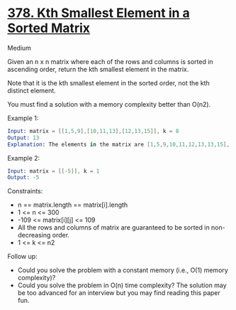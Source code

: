 # [378. Kth Smallest Element in a Sorted Matrix](https://leetcode.com/problems/kth-smallest-element-in-a-sorted-matrix/)

Medium

Given an n x n matrix where each of the rows and columns is sorted in ascending order, return the kth smallest element in the matrix.

Note that it is the kth smallest element in the sorted order, not the kth distinct element.

You must find a solution with a memory complexity better than O(n2).

Example 1:

```s
Input: matrix = [[1,5,9],[10,11,13],[12,13,15]], k = 8
Output: 13
Explanation: The elements in the matrix are [1,5,9,10,11,12,13,13,15], and the 8th smallest number is 13
```

Example 2:

```s
Input: matrix = [[-5]], k = 1
Output: -5
```

Constraints:

- n == matrix.length == matrix[i].length
- 1 <= n <= 300
- -109 <= matrix[i][j] <= 109
- All the rows and columns of matrix are guaranteed to be sorted in non-decreasing order.
- 1 <= k <= n2

Follow up:

- Could you solve the problem with a constant memory (i.e., O(1) memory complexity)?
- Could you solve the problem in O(n) time complexity? The solution may be too advanced for an interview but you may find reading this paper fun.
